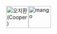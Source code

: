 <!-- sponsors --><a href="https://github.com/134130"><img src="https:&#x2F;&#x2F;avatars.githubusercontent.com&#x2F;u&#x2F;50487467?u&#x3D;f907ef30da50411dc5dc3554664cecb7b319217f&amp;v&#x3D;4" width="60px" alt="오지환 (Cooper)" /></a><a href="https://github.com/mirazy"><img src="https:&#x2F;&#x2F;avatars.githubusercontent.com&#x2F;u&#x2F;911955?u&#x3D;2e015916a39f8ac059b1f28ed12293bb6822bab0&amp;v&#x3D;4" width="60px" alt="mango" /></a><!-- sponsors -->
